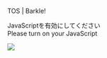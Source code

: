 TOS | Barkle!

JavaScriptを有効にしてください  
Please turn on your JavaScript

![](/static-assets/splash.png?1733165819465)